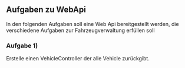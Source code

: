 
## Aufgaben zu WebApi

In den folgenden Aufgaben soll eine Web Api bereitgestellt werden, die verschiedene Aufgaben zur Fahrzeugverwaltung erfüllen soll

### Aufgabe 1)
Erstelle einen VehicleController der alle Vehicle zurückgibt.
